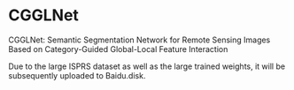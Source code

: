 # CGGLNet
CGGLNet: Semantic Segmentation Network for  Remote Sensing Images Based on Category-Guided  Global-Local Feature Interaction


Due to the large ISPRS dataset as well as the large trained weights, it will be subsequently uploaded to Baidu.disk.
